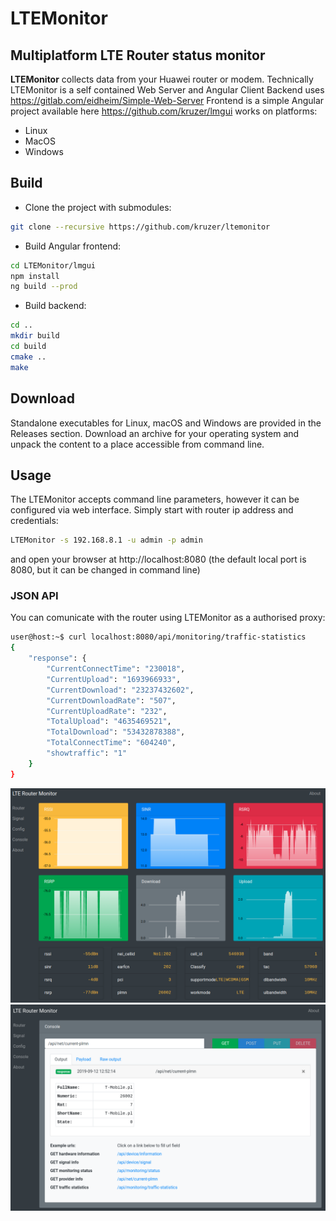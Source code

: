 # LTEMonitor
## Multiplatform LTE Router status monitor

**LTEMonitor** collects data from your Huawei router or modem.
Technically LTEMonitor is a self contained Web Server and Angular Client
Backend uses https://gitlab.com/eidheim/Simple-Web-Server 
Frontend is a simple Angular project available here https://github.com/kruzer/lmgui
works on platforms:

* Linux
* MacOS
* Windows

## Build

* Clone the project with submodules:
```sh
git clone --recursive https://github.com/kruzer/ltemonitor
```
* Build Angular frontend:
```sh
cd LTEMonitor/lmgui
npm install
ng build --prod
```
* Build backend:
```sh
cd ..
mkdir build
cd build
cmake ..
make
```

## Download
Standalone executables for Linux, macOS and Windows are provided in the Releases section. Download an archive for your operating system and unpack the content to a place accessible from command line.

## Usage
The LTEMonitor accepts command line parameters, however it can be configured via web interface. Simply start with router ip address and credentials:
```sh
LTEMonitor -s 192.168.8.1 -u admin -p admin
```
and open your browser at http://localhost:8080 (the default local port is 8080, but it can be changed in command line)

### JSON API
You can comunicate with the router using LTEMonitor as a authorised proxy:
```sh
user@host:~$ curl localhost:8080/api/monitoring/traffic-statistics
{
    "response": {
        "CurrentConnectTime": "230018",
        "CurrentUpload": "1693966933",
        "CurrentDownload": "23237432602",
        "CurrentDownloadRate": "507",
        "CurrentUploadRate": "232",
        "TotalUpload": "4635469521",
        "TotalDownload": "53432878388",
        "TotalConnectTime": "604240",
        "showtraffic": "1"
    }
}
```

![Screeenshot1](img/scr1.png?raw=true "Screenshot 1")
![Screeenshot2](img/scr2.png?raw=true "Screenshot 2")

